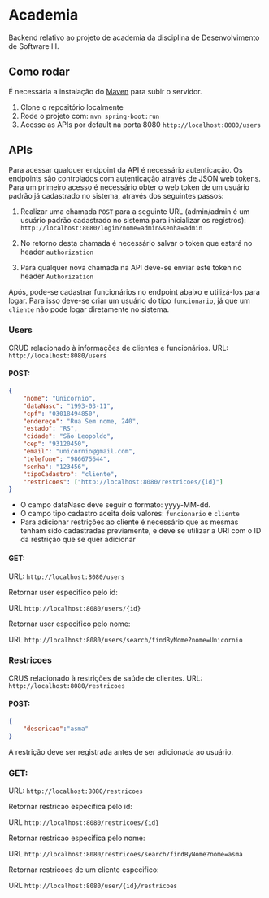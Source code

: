 # Academia

Backend relativo ao projeto de academia da disciplina de Desenvolvimento de Software III.

## Como rodar

É necessária a instalação do [Maven](https://maven.apache.org/) para subir o servidor.

1. Clone o repositório localmente
2. Rode o projeto com: `mvn spring-boot:run`
3. Acesse as APIs por default na porta 8080 `http://localhost:8080/users`

## APIs

Para acessar qualquer endpoint da API é necessário autenticação. Os endpoints são controlados com autenticação através de JSON web tokens. Para um primeiro acesso é necessário obter o web token de um usuário padrão já cadastrado no sistema, através dos seguintes passos:

1. Realizar uma chamada `POST` para a seguinte URL (admin/admin é um usuário padrão cadastrado no sistema para inicializar os registros):
`http://localhost:8080/login?nome=admin&senha=admin`

2. No retorno desta chamada é necessário salvar o token que estará no header `authorization`

3. Para qualquer nova chamada na API deve-se enviar este token no header `Authorization`

Após, pode-se cadastrar funcionários no endpoint abaixo e utilizá-los para logar. Para isso deve-se criar um usuário do tipo `funcionario`, já que um `cliente` não pode logar diretamente no sistema.

### Users

CRUD relacionado à informações de clientes e funcionários.
URL: `http://localhost:8080/users`

#### POST: 
```json
{
	"nome": "Unicornio",
	"dataNasc": "1993-03-11",
	"cpf": "03018494850",
	"endereço": "Rua Sem nome, 240",
	"estado": "RS",
	"cidade": "São Leopoldo",
	"cep": "93120450",
	"email": "unicornio@gmail.com",
	"telefone": "986675644",
	"senha": "123456",
	"tipoCadastro": "cliente",
	"restricoes": ["http://localhost:8080/restricoes/{id}"]
}
```

- O campo dataNasc deve seguir o formato: yyyy-MM-dd.
- O campo tipo cadastro aceita dois valores: `funcionario` e `cliente`
- Para adicionar restrições ao cliente é necessário que as mesmas tenham sido cadastradas previamente, e deve se utilizar a URI com o ID da restrição que se quer adicionar

#### GET:

URL: `http://localhost:8080/users`

Retornar user especifico pelo id:

URL `http://localhost:8080/users/{id}`

Retornar user especifico pelo nome:

URL `http://localhost:8080/users/search/findByNome?nome=Unicornio`

### Restricoes

CRUS relacionado à restrições de saúde de clientes.
URL: `http://localhost:8080/restricoes`

#### POST:
```json
{
	"descricao":"asma"
}
```

A restrição deve ser registrada antes de ser adicionada ao usuário.

### GET:

URL: `http://localhost:8080/restricoes`

Retornar restricao especifica pelo id:

URL `http://localhost:8080/restricoes/{id}`

Retornar restricao especifica pelo nome:

URL `http://localhost:8080/restricoes/search/findByNome?nome=asma`

Retornar restricoes de um cliente especifico:

URL `http://localhost:8080/user/{id}/restricoes`



